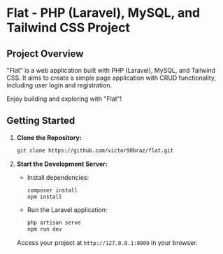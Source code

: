 # Flat - PHP (Laravel), MySQL, and Tailwind CSS Project

## Project Overview

"Flat" is a web application built with PHP (Laravel), MySQL, and Tailwind CSS. It aims to create a simple page application with CRUD functionality, including user login and registration.

Enjoy building and exploring with "Flat"!

## Getting Started

1. **Clone the Repository:**

    ```bash
    git clone https://github.com/victor90braz/flat.git
    ```

2. **Start the Development Server:**

    - Install dependencies:

        ```bash
        composer install
        npm install
        ```

    - Run the Laravel application:

        ```bash
        php artisan serve
        npm run dev
        ```

    Access your project at `http://127.0.0.1:8000` in your browser.
